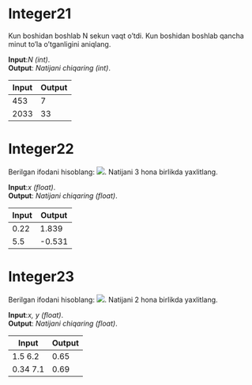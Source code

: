 # Integer21

Kun boshidan boshlab N sekun vaqt o’tdi. Kun boshidan boshlab qancha minut to’la o’tganligini aniqlang.

**Input**:*N (int)*.\
**Output**: *Natijani chiqaring (int)*.

|   **Input**   |   **Output**    |
|---------------|-----------------|
|453            |7                |
|2033           |33               |

# Integer22

Berilgan ifodani hisoblang:   <img src="https://latex.codecogs.com/gif.latex?\2\tan(x+\pi/2)" />. Natijani 3 hona birlikda yaxlitlang.

**Input**:*x (float)*.\
**Output**: *Natijani chiqaring (float)*.

|   **Input**   |   **Output**    |
|---------------|-----------------|
|0.22           |1.839            |
|5.5            |-0.531           |

# Integer23

Berilgan ifodani hisoblang:   <img src="https://latex.codecogs.com/gif.latex?\frac{1}{3}+\cos^{2}(y+x^{2})" />. Natijani 2 hona birlikda yaxlitlang.

**Input**:*x, y (float)*.\
**Output**: *Natijani chiqaring (float)*.

|   **Input**   |   **Output**    |
|---------------|-----------------|
|1.5  6.2       |0.65             |
|0.34  7.1      |0.69             |